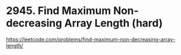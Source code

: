 # 2945. Find Maximum Non-decreasing Array Length (hard)

https://leetcode.com/problems/find-maximum-non-decreasing-array-length/
